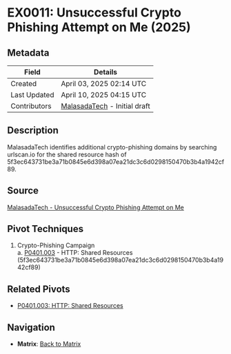 # EX0011: Unsuccessful Crypto Phishing Attempt on Me (2025)

## Metadata
| Field          | Details                                      |
|----------------|----------------------------------------------|
| Created        | April 03, 2025 02:14 UTC                    |
| Last Updated   | April 10, 2025 04:15 UTC                    |
| Contributors   | [MalasadaTech](../contributors.md#malasadatech) - Initial draft |

## Description
MalasadaTech identifies additional crypto-phishing domains by searching urlscan.io for the shared resource hash of 5f3ec643731be3a71b0845e6d398a07ea21dc3c6d0298150470b3b4a1942cf89.

## Source
[MalasadaTech - Unsuccessful Crypto Phishing Attempt on Me](https://malasada.tech/unsuccessful-crypto-phishing-attempt-on-me/)

## Pivot Techniques
1. Crypto-Phishing Campaign  
    a. [P0401.003](../pivots/P0401.003.md) - HTTP: Shared Resources  (5f3ec643731be3a71b0845e6d398a07ea21dc3c6d0298150470b3b4a1942cf89)

## Related Pivots
- [P0401.003: HTTP: Shared Resources ](../pivots/P0102.002.001.md)

## Navigation
- **Matrix**: [Back to Matrix](../matrix.md)